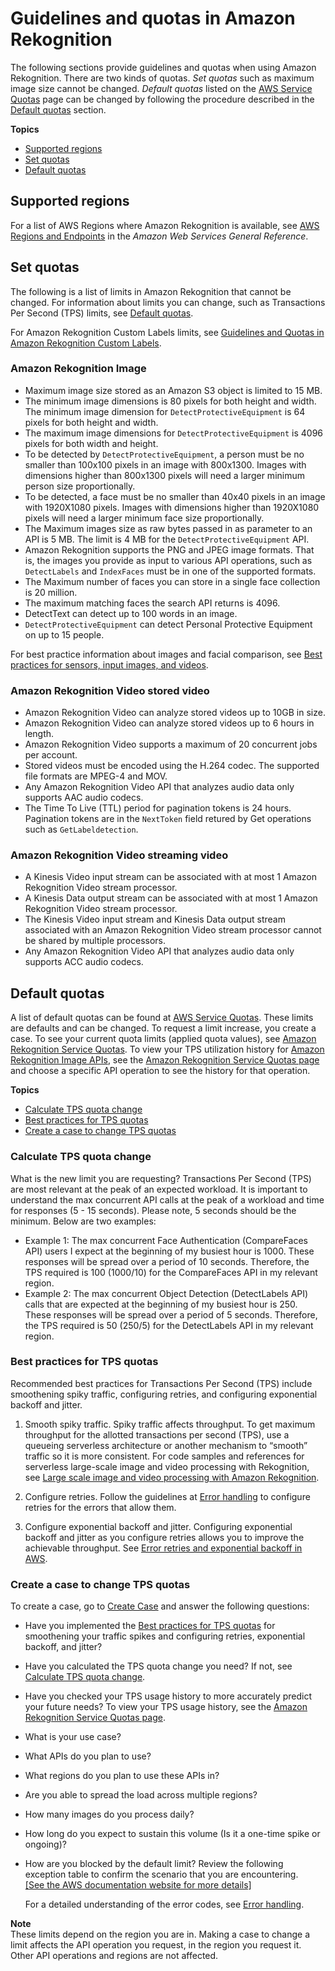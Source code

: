 # Guidelines and quotas in Amazon Rekognition<a name="limits"></a>

The following sections provide guidelines and quotas when using Amazon Rekognition\. There are two kinds of quotas\. *Set quotas* such as maximum image size cannot be changed\. *Default quotas* listed on the [AWS Service Quotas](https://docs.aws.amazon.com/general/latest/gr/rekognition.html#limits_rekognition) page can be changed by following the procedure described in the [Default quotas](#changeable-quotas) section\.

**Topics**
+ [Supported regions](#supported-regions)
+ [Set quotas](#quotas)
+ [Default quotas](#changeable-quotas)

## Supported regions<a name="supported-regions"></a>

For a list of AWS Regions where Amazon Rekognition is available, see [AWS Regions and Endpoints](https://docs.aws.amazon.com/general/latest/gr/rekognition.html) in the *Amazon Web Services General Reference*\.

## Set quotas<a name="quotas"></a>

The following is a list of limits in Amazon Rekognition that cannot be changed\. For information about limits you can change, such as Transactions Per Second \(TPS\) limits, see [Default quotas](#changeable-quotas)\. 

For Amazon Rekognition Custom Labels limits, see [Guidelines and Quotas in Amazon Rekognition Custom Labels](https://docs.aws.amazon.com/rekognition/latest/customlabels-dg/limits.html)\.

### Amazon Rekognition Image<a name="limits-image"></a>
+ Maximum image size stored as an Amazon S3 object is limited to 15 MB\. 
+ The minimum image dimensions is 80 pixels for both height and width\. The minimum image dimension for `DetectProtectiveEquipment` is 64 pixels for both height and width\. 
+ The maximum image dimensions for `DetectProtectiveEquipment` is 4096 pixels for both width and height\.
+ To be detected by `DetectProtectiveEquipment`, a person must be no smaller than 100x100 pixels in an image with 800x1300\. Images with dimensions higher than 800x1300 pixels will need a larger minimum person size proportionally\. 
+ To be detected, a face must be no smaller than 40x40 pixels in an image with 1920X1080 pixels\. Images with dimensions higher than 1920X1080 pixels will need a larger minimum face size proportionally\. 
+ The Maximum images size as raw bytes passed in as parameter to an API is 5 MB\. The limit is 4 MB for the `DetectProtectiveEquipment` API\.
+ Amazon Rekognition supports the PNG and JPEG image formats\. That is, the images you provide as input to various API operations, such as `DetectLabels` and `IndexFaces` must be in one of the supported formats\.
+ The Maximum number of faces you can store in a single face collection is 20 million\.
+ The maximum matching faces the search API returns is 4096\.
+ DetectText can detect up to 100 words in an image\.
+ `DetectProtectiveEquipment` can detect Personal Protective Equipment on up to 15 people\.

For best practice information about images and facial comparison, see [Best practices for sensors, input images, and videos](best-practices.md)\.

### Amazon Rekognition Video stored video<a name="limits-vstored-video"></a>
+ Amazon Rekognition Video can analyze stored videos up to 10GB in size\.
+ Amazon Rekognition Video can analyze stored videos up to 6 hours in length\.
+ Amazon Rekognition Video supports a maximum of 20 concurrent jobs per account\.
+ Stored videos must be encoded using the H\.264 codec\. The supported file formats are MPEG\-4 and MOV\.
+ Any Amazon Rekognition Video API that analyzes audio data only supports AAC audio codecs\.
+ The Time To Live \(TTL\) period for pagination tokens is 24 hours\. Pagination tokens are in the `NextToken` field retured by Get operations such as `GetLabeldetection`\.

### Amazon Rekognition Video streaming video<a name="limits-streaming-video"></a>
+ A Kinesis Video input stream can be associated with at most 1 Amazon Rekognition Video stream processor\.
+ A Kinesis Data output stream can be associated with at most 1 Amazon Rekognition Video stream processor\. 
+ The Kinesis Video input stream and Kinesis Data output stream associated with an Amazon Rekognition Video stream processor cannot be shared by multiple processors\.
+ Any Amazon Rekognition Video API that analyzes audio data only supports ACC audio codecs\.

## Default quotas<a name="changeable-quotas"></a>

A list of default quotas can be found at [AWS Service Quotas](https://docs.aws.amazon.com/general/latest/gr/rekognition.html#limits_rekognition)\. These limits are defaults and can be changed\. To request a limit increase, you create a case\. To see your current quota limits \(applied quota values\), see [Amazon Rekognition Service Quotas](https://us-west-2.console.aws.amazon.com/servicequotas/home/services/rekognition/quotas)\. To view your TPS utilization history for [Amazon Rekognition Image APIs](https://docs.aws.amazon.com/rekognition/latest/dg/API_Reference.html), see the [Amazon Rekognition Service Quotas page](https://us-west-2.console.aws.amazon.com/servicequotas/home/services/rekognition/quotas) and choose a specific API operation to see the history for that operation\. 

**Topics**
+ [Calculate TPS quota change](#quotas-calculating)
+ [Best practices for TPS quotas](#quotas-best-practices)
+ [Create a case to change TPS quotas](#quotas-create-case)

### Calculate TPS quota change<a name="quotas-calculating"></a>

What is the new limit you are requesting? Transactions Per Second \(TPS\) are most relevant at the peak of an expected workload\. It is important to understand the max concurrent API calls at the peak of a workload and time for responses \(5 \- 15 seconds\)\. Please note, 5 seconds should be the minimum\. Below are two examples:
+ Example 1: The max concurrent Face Authentication \(CompareFaces API\) users I expect at the beginning of my busiest hour is 1000\. These responses will be spread over a period of 10 seconds\. Therefore, the TPS required is 100 \(1000/10\) for the CompareFaces API in my relevant region\.
+ Example 2: The max concurrent Object Detection \(DetectLabels API\) calls that are expected at the beginning of my busiest hour is 250\. These responses will be spread over a period of 5 seconds\. Therefore, the TPS required is 50 \(250/5\) for the DetectLabels API in my relevant region\.

### Best practices for TPS quotas<a name="quotas-best-practices"></a>

Recommended best practices for Transactions Per Second \(TPS\) include smoothening spiky traffic, configuring retries, and configuring exponential backoff and jitter\.

1. Smooth spiky traffic\. Spiky traffic affects throughput\. To get maximum throughput for the allotted transactions per second \(TPS\), use a queueing serverless architecture or another mechanism to “smooth” traffic so it is more consistent\. For code samples and references for serverless large\-scale image and video processing with Rekognition, see [Large scale image and video processing with Amazon Rekognition](https://github.com/aws-samples/amazon-rekognition-serverless-large-scale-image-and-video-processing)\. 

1. Configure retries\. Follow the guidelines at [Error handling](error-handling.md) to configure retries for the errors that allow them\.

1. Configure exponential backoff and jitter\. Configuring exponential backoff and jitter as you configure retries allows you to improve the achievable throughput\. See [Error retries and exponential backoff in AWS](https://docs.aws.amazon.com/general/latest/gr/api-retries.html)\.

### Create a case to change TPS quotas<a name="quotas-create-case"></a>

To create a case, go to [Create Case](https://console.aws.amazon.com/support/v1#/case/create?issueType=service-limit-increase) and answer the following questions: 
+ Have you implemented the [Best practices for TPS quotas](#quotas-best-practices) for smoothening your traffic spikes and configuring retries, exponential backoff, and jitter? 
+ Have you calculated the TPS quota change you need? If not, see [Calculate TPS quota change](#quotas-calculating)\.
+ Have you checked your TPS usage history to more accurately predict your future needs? To view your TPS usage history, see the [Amazon Rekognition Service Quotas page](https://us-west-2.console.aws.amazon.com/servicequotas/home/services/rekognition/quotas)\.
+ What is your use case?
+ What APIs do you plan to use?
+ What regions do you plan to use these APIs in?
+ Are you able to spread the load across multiple regions?
+ How many images do you process daily?
+ How long do you expect to sustain this volume \(Is it a one\-time spike or ongoing\)?
+ How are you blocked by the default limit? Review the following exception table to confirm the scenario that you are encountering\.    
[\[See the AWS documentation website for more details\]](http://docs.aws.amazon.com/rekognition/latest/dg/limits.html)

  For a detailed understanding of the error codes, see [Error handling](error-handling.md)\.

**Note**  
These limits depend on the region you are in\. Making a case to change a limit affects the API operation you request, in the region you request it\. Other API operations and regions are not affected\.